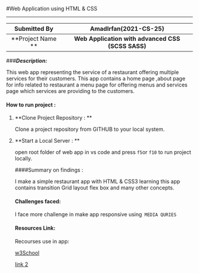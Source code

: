 #Web Application using HTML & CSS

---------------------

|    Submitted By    |        AmadIrfan(2021-CS-25)         |
| :----------------: | :----------------------------------: |
| **Project Name  ** | **Web Application with advanced CSS (SCSS SASS)** |

###***Description:***

This web app representing the service of a restaurant offering  multiple services for their customers. This app contains a home page ,about page for info related to restaurant a menu page for offering menus and services page which services are providing to the customers. 

#### How to run project :

1. **Clone Project Repository : **

   Clone a project repository from GITHUB to your local system.

2. **Start a Local Server : **

   open root folder of web app in vs code and press `f5`or `f10` to run project locally. 

   ####Summary on findings :

   I make a simple restaurant app with HTML & CSS3 learning this app contains transition Grid layout flex box and many other concepts.

   #### Challenges faced:

   I face more challenge in make app responsive using` MEDIA QURIES`

   #### Resources Link:

   Recourses use in app:

   [w3School](Https://www.w3schools.com/)

   [link 2](https://developer.mozilla.org)

   ​

